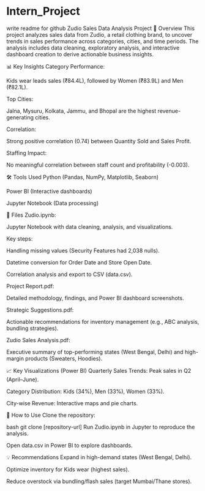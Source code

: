 # Intern_Project
write readme for github
Zudio Sales Data Analysis Project
📌 Overview
This project analyzes sales data from Zudio, a retail clothing brand, to uncover trends in sales performance across categories, cities, and time periods. The analysis includes data cleaning, exploratory analysis, and interactive dashboard creation to derive actionable business insights.

📊 Key Insights
Category Performance:

Kids wear leads sales (₹84.4L), followed by Women (₹83.9L) and Men (₹82.1L).

Top Cities:

Jalna, Mysuru, Kolkata, Jammu, and Bhopal are the highest revenue-generating cities.

Correlation:

Strong positive correlation (0.74) between Quantity Sold and Sales Profit.

Staffing Impact:

No meaningful correlation between staff count and profitability (-0.003).

🛠️ Tools Used
Python (Pandas, NumPy, Matplotlib, Seaborn)

Power BI (Interactive dashboards)

Jupyter Notebook (Data processing)

📂 Files
Zudio.ipynb:

Jupyter Notebook with data cleaning, analysis, and visualizations.

Key steps:

Handling missing values (Security Features had 2,038 nulls).

Datetime conversion for Order Date and Store Open Date.

Correlation analysis and export to CSV (data.csv).

Project Report.pdf:

Detailed methodology, findings, and Power BI dashboard screenshots.

Strategic Suggestions.pdf:

Actionable recommendations for inventory management (e.g., ABC analysis, bundling strategies).

Zudio Sales Analysis.pdf:

Executive summary of top-performing states (West Bengal, Delhi) and high-margin products (Sweaters, Hoodies).

📈 Key Visualizations (Power BI)
Quarterly Sales Trends: Peak sales in Q2 (April–June).

Category Distribution: Kids (34%), Men (33%), Women (33%).

City-wise Revenue: Interactive maps and pie charts.

🚀 How to Use
Clone the repository:

bash
git clone [repository-url]
Run Zudio.ipynb in Jupyter to reproduce the analysis.

Open data.csv in Power BI to explore dashboards.

💡 Recommendations
Expand in high-demand states (West Bengal, Delhi).

Optimize inventory for Kids wear (highest sales).

Reduce overstock via bundling/flash sales (target Mumbai/Thane stores).
